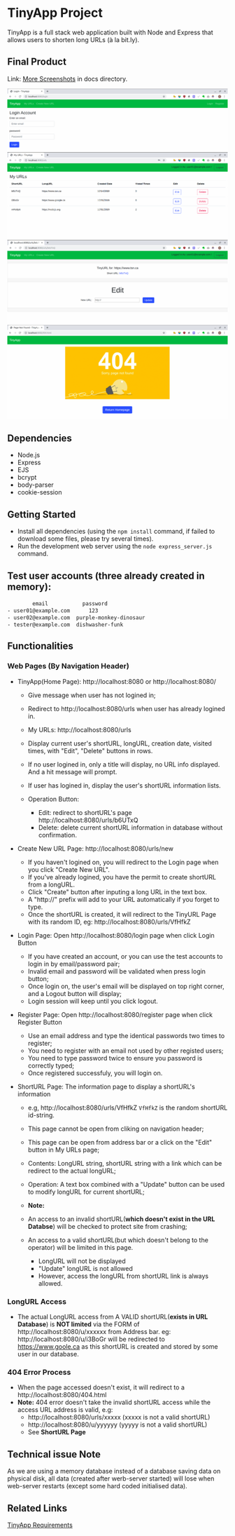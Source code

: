 
# TinyApp Project

TinyApp is a full stack web application built with Node and Express that allows users to shorten long URLs (à la bit.ly).

## Final Product

Link: [More Screenshots](https://github.com/denven/tinyapp/tree/feature/user-registration/docs) in docs directory.

![Login](./docs/Login.png)
![My URLs](https://github.com/denven/tinyapp/blob/master/docs/My%20URLs.png)
![ShortURL](./docs/ShortURL.png)
![404 Error](https://github.com/denven/tinyapp/blob/master/docs/404%20Error.png)

## Dependencies

- Node.js
- Express
- EJS
- bcrypt
- body-parser
- cookie-session

## Getting Started

- Install all dependencies (using the `npm install` command, if failed to download some files, please try several times).
- Run the development web server using the `node express_server.js` command.

## Test user accounts (three already created in memory):
            email           password
    - user01@example.com      123
    - user02@example.com  purple-monkey-dinosaur
    - tester@example.com  dishwasher-funk

## Functionalities

### Web Pages (By Navigation Header)
- TinyApp(Home Page): http://localhost:8080 or http://localhost:8080/
  - Give message when user has not logined in;
  - Redirect to http://localhost:8080/urls when user has already logined in.

  - My URLs: http://localhost:8080/urls
  - Display current user's shortURL, longURL, creation date, visited times, with "Edit", "Delete" buttons in rows.
  - If no user logined in, only a title will display, no URL info displayed. And a hit message will prompt.
  - If user has logined in, display the user's shortURL information lists.
  - Operation Button:
    - Edit: redirect to shortURL's page http://localhost:8080/urls/b6UTxQ
    - Delete: delete current shortURL information in database without confirmation.

- Create New URL Page: http://localhost:8080/urls/new
  - If you haven't logined on, you will redirect to the Login page when you click "Create New URL".
  - If you've already logined, you have the permit to create shortURL from a longURL.
  - Click "Create" button after inputing a long URL in the text box.
  - A "http://" prefix will add to your URL automatically if you forget to type.
  - Once the shortURL is created, it will redirect to the TinyURL Page with its random ID, eg: http://localhost:8080/urls/VfHfkZ

- Login Page: Open http://localhost:8080/login page when click Login Button
  - If you have created an account, or you can use the test accounts to login in by email/password pair;
  - Invalid email and password will be validated when press login button;
  - Once login on, the user's email will be displayed on top right corner, and a Logout button will display;
  - Login session will keep until you click logout.

- Register Page: Open http://localhost:8080/register page when click Register Button
  - Use an email address and type the identical passwords two times to register;
  - You need to register with an email not used by other registed users;
  - You need to type password twice to ensure you password is correctly typed;
  - Once registered successfuly, you will login on.

- ShortURL Page: The information page to display a shortURL's information
  - e.g, http://localhost:8080/urls/VfHfkZ  `VfHfkZ` is the random shortURL id-string.

  - This page cannot be open from cliking on navigation header;
  - This page can be open from address bar or a click on the "Edit" button in My URLs page;

  - Contents: LongURL string, shortURL string with a link which can be redirect to the actual longURL;
  - Operation: A text box combined with a "Update" button can be used to modify longURL for current shortURL;
  - **Note:**
  - An access to an invalid shortURL(**which doesn't exist in the URL Databse**) will be checked to protect site from crashing;
  - An access to a valid shortURL(but which doesn't belong to the operator) will be limited in this page.
    - LongURL will not be displayed
    - "Update" longURL is not allowed
    - However, access the longURL from shortURL link is always allowed.

### LongURL Access
  - The actual LongURL access from A VALID shortURL(**exists in URL Database**) is **NOT limited** via the FORM of http://localhost:8080/u/xxxxxx from Address bar. eg: http://localhost:8080/u/i3BoGr will be redirected to https://www.goole.ca as this shortURL is created and stored by some user in our database.

### 404 Error Process
  - When the page accessed doesn't exist, it will redirect to a http://localhost:8080/404.html
  - **Note:**   404 error doesn't take the invalid shortURL access while the access URL address is valid, e.g:
    - http://localhost:8080/urls/xxxxx (xxxxx is not a valid shortURL)
    - http://localhost:8080/u/yyyyyy (yyyyy is not a valid shortURL)
    - See **ShortURL Page**

## Technical issue Note
  As we are using a memory database instead of a database saving data on physical disk, all data (created after werb-server started) will lose when web-server restarts (except some hard coded initialised data).

## Related Links
  [TinyApp Requirements](https://web.compass.lighthouselabs.ca/projects/w2-url-shortener?day_number=w03d4)
